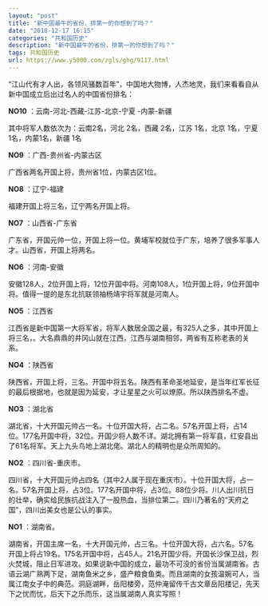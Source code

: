 ```yaml
---
layout: "post"
title: "新中国最牛的省份，排第一的你想到了吗？"
date: "2018-12-17 16:15"
categories: "共和国历史"
description: "新中国最牛的省份，排第一的你想到了吗？"
tags: 共和国历史
url: https://www.y5000.com/zgls/ghg/9117.html
---
```






“江山代有才人出，各领风骚数百年”，中国地大物博，人杰地灵，我们来看看自从新中国成立后出过名人的中国省份排名：

**NO10** ：云南-河北-西藏-江苏-北京-宁夏 -内蒙-新疆

其中将军人数依次为：云南2名，河北 2名，西藏 2名，江苏 1名，北京 1名，宁夏 1名，内蒙1名，新疆 1名

**NO9** ：广西-贵州省-内蒙古区

广西省两名开国上将，贵州省1位，内蒙古区1位。

**NO8** ：辽宁-福建

福建开国上将三名，辽宁两名开国上将。

**NO7** ：山西省-广东省

广东省，开国元帅一位，开国上将一位。黄埔军校就位于广东，培养了很多军事人才。山西省，开国上将两名。

**NO6** ：河南-安徽

安徽128人，2位开国上将，12位开国中将。河南108人，1位开国上将，9位开国中将。值得一提的是东北抗联领袖杨靖宇将军就是河南人。

**NO5** ：江西省

江西省是新中国第一大将军省，将军人数居全国之最，有325人之多，其中开国上将三名，。大名鼎鼎的井冈山就在江西，江西与湖南相邻，两省有互称老表的关系。

**NO4** ：陕西省

陕西省，开国上将，三名。开国中将五名。陕西有革命圣地延安，是当年红军长征的最后根据地，也就是因为延安，才让星星之火可以燎原。所以陕西排名不虚。

**NO3** ：湖北省

湖北省，十大开国元帅占一名。十位开国大将，占二名。57名开国上将，占14位。177名开国中将，32位。开国少将人数不详。湖北拥有第一将军县，红安县出了61名将军。天上九头鸟地上湖北佬。湖北人的精明也是众所周知的。

**NO2** ：四川省-重庆市。

四川省，十大开国元帅占四名（其中2人属于现在重庆市）。十位开国大将，占一名。57名开国上将，占3位。177名开国中将，占3位。88位少将。川人出川抗日的壮举，确实给民族抗战注入了一股热血，当排位第二。四川乃著名的“天府之国”，四川出美女也是公认的事实。

**NO1** ：湖南省。

湖南省，开国主席一名，十大开国元帅，占三名。十位开国大将，占六名。57名开国上将占19名。175名开国中将，占45人。21名开国少将。开国长沙保卫战，烈火焚城，阻止日军进攻。如果说新中国的成立，最功不可没的省份当属湖南省。古语云湖广熟两下足，湖南鱼米之乡，盛产粮食鱼类。而且湖南的女孩温婉可人，当属江南女子中的典范。洞庭湖畔，岳阳楼旁，范仲淹留传千古文章岳阳楼记，先天下之忧而忧，后天下之乐而乐，这当属湖南人真实写照！
